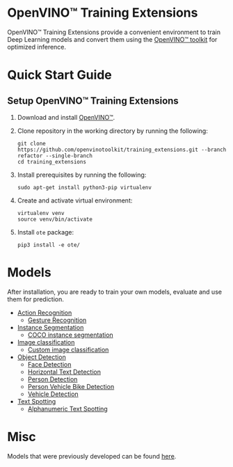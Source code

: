 # OpenVINO™ Training Extensions

OpenVINO™ Training Extensions provide a convenient environment to train
Deep Learning models and convert them using the [OpenVINO™
toolkit](https://software.intel.com/en-us/openvino-toolkit) for optimized
inference.

# Quick Start Guide

## Setup OpenVINO™ Training Extensions

1. Download and install [OpenVINO™](https://software.intel.com/en-us/openvino-toolkit).

2. Clone repository in the working directory by running the following:

    ```
    git clone https://github.com/openvinotoolkit/training_extensions.git --branch refactor --single-branch
    cd training_extensions
    ```

3. Install prerequisites by running the following:

    ```
    sudo apt-get install python3-pip virtualenv
    ```

4. Create and activate virtual environment:
    ```
    virtualenv venv
    source venv/bin/activate
    ```

5. Install `ote` package:
    ```
    pip3 install -e ote/
    ```

# Models

After installation, you are ready to train your own models, evaluate and use
them for prediction.

* [Action Recognition](models/action_recognition_2)
  - [Gesture Recognition](models/action_recognition_2/model_templates/gesture-recognition)
* [Instance Segmentation](models/instance_segmentation)
  - [COCO instance segmentation](models/instance_segmentation/model_templates/coco-instance-segmentation/readme.md)
* [Image classification](models/image_classification)
  - [Custom image classification](models/image_classification/model_templates/custom-classification/README.md)
* [Object Detection](models/object_detection)
  - [Face Detection](models/object_detection/model_templates/face-detection)
  - [Horizontal Text Detection](models/object_detection/model_templates/horizontal-text-detection/)
  - [Person Detection](models/object_detection/model_templates/person-detection/)
  - [Person Vehicle Bike Detection](models/object_detection/model_templates/person-vehicle-bike-detection)
  - [Vehicle Detection](models/object_detection/model_templates/vehicle-detection)
* [Text Spotting](models/text_spotting)
  - [Alphanumeric Text Spotting](models/text_spotting/model_templates/alphanumeric-text-spotting/readme.md)

# Misc

Models that were previously developed can be found [here](misc/README.md).
